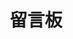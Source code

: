 ---
layout: valine
title: 留言板
avatar: mp
prompt: 
appId: M2JD6yGQhefhH2O0aSjFfclc-MdYXbMMI
appKey: arEPHdbMnKwMjQgiWsLgw34N
information: nick
required: 
meta: false
actions: false
comments: false
---